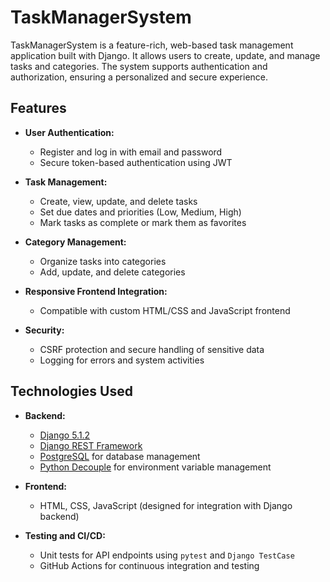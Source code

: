 # TaskManagerSystem

TaskManagerSystem is a feature-rich, web-based task management application built with Django. It allows users to create, update, and manage tasks and categories. The system supports authentication and authorization, ensuring a personalized and secure experience.

## Features

- **User Authentication:**
  - Register and log in with email and password
  - Secure token-based authentication using JWT
  
- **Task Management:**
  - Create, view, update, and delete tasks
  - Set due dates and priorities (Low, Medium, High)
  - Mark tasks as complete or mark them as favorites

- **Category Management:**
  - Organize tasks into categories
  - Add, update, and delete categories

- **Responsive Frontend Integration:**
  - Compatible with custom HTML/CSS and JavaScript frontend

- **Security:**
  - CSRF protection and secure handling of sensitive data
  - Logging for errors and system activities

## Technologies Used

- **Backend:**
  - [Django 5.1.2](https://www.djangoproject.com/)
  - [Django REST Framework](https://www.django-rest-framework.org/)
  - [PostgreSQL](https://www.postgresql.org/) for database management
  - [Python Decouple](https://pypi.org/project/python-decouple/) for environment variable management

- **Frontend:**
  - HTML, CSS, JavaScript (designed for integration with Django backend)

- **Testing and CI/CD:**
  - Unit tests for API endpoints using `pytest` and `Django TestCase`
  - GitHub Actions for continuous integration and testing
